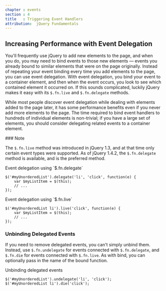 ```yaml
---
chapter : events
section : 4
title   : Triggering Event Handlers
attribution:  jQuery Fundamentals
---
```

## Increasing Performance with Event Delegation

You'll frequently use jQuery to add new elements to the page, and when you do, you may need to bind events to those new elements — events you already bound to similar elements that were on the page originally. 
Instead of repeating your event binding every time you add elements to the page, you can use event delegation. 
With event delegation, you bind your event to a container element, and then when the event occurs, you look to see which contained element it occurred on. 
If this sounds complicated, luckily jQuery makes it easy with its `$.fn.live` and `$.fn.delegate` methods.

While most people discover event delegation while dealing with elements added to the page later, it has some performance benefits even if you never add more elements to the page. 
The time required to bind event handlers to hundreds of individual elements is non-trivial; 
if you have a large set of elements, you should consider delegating related events to a container element.

<div class="note" markdown="1">
### Note

The `$.fn.live` method was introduced in jQuery 1.3, and at that time only certain event types were supported. 
As of jQuery 1.4.2, the `$.fn.delegate` method is available, and is the preferred method.
</div>

<div class="example" markdown="1">
Event delegation using `$.fn.delegate`

    $('#myUnorderedList').delegate('li', 'click', function(e) {
        var $myListItem = $(this);
        // ...
    });
</div>

<div class="example" markdown="1">
Event delegation using `$.fn.live`

    $('#myUnorderedList li').live('click', function(e) {
        var $myListItem = $(this);
        // ...
    });
</div>

### Unbinding Delegated Events

If you need to remove delegated events, you can't simply unbind them. 
Instead, use `$.fn.undelegate` for events connected with `$.fn.delegate`, and `$.fn.die` for events connected with `$.fn.live`. 
As with bind, you can optionally pass in the name of the bound function.

<div class="example" markdown="1">
Unbinding delegated events

    $('#myUnorderedList').undelegate('li', 'click');
    $('#myUnorderedList li').die('click');
</div>